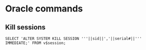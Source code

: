# Oracle commands

## Kill sessions
    SELECT 'ALTER SYSTEM KILL SESSION '''||sid||','||serial#||''' IMMEDIATE;' FROM v$session;